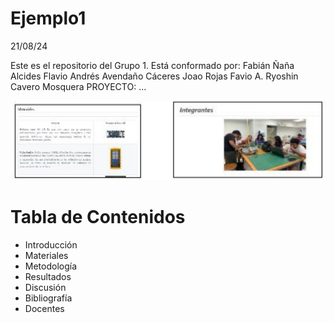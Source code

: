 # Ejemplo1
21/08/24

Este es el repositorio del Grupo 1. Está conformado por:
Fabián Ñaña Alcides 
Flavio Andrés Avendaño Cáceres
Joao Rojas
Favio A. Ryoshin Cavero Mosquera
PROYECTO: ...

![alt text](image.png)

# Tabla de Contenidos

* Introducción
* Materiales 
* Metodología
* Resultados
* Discusión 
* Bibliografía 
* Docentes 